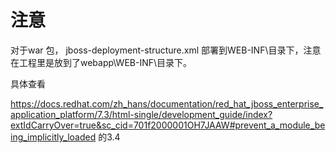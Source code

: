 # 注意
对于war 包， jboss-deployment-structure.xml 部署到WEB-INF\目录下，注意在工程里是放到了webapp\WEB-INF\目录下。

具体查看

https://docs.redhat.com/zh_hans/documentation/red_hat_jboss_enterprise_application_platform/7.3/html-single/development_guide/index?extIdCarryOver=true&sc_cid=701f2000001OH7JAAW#prevent_a_module_being_implicitly_loaded
的3.4